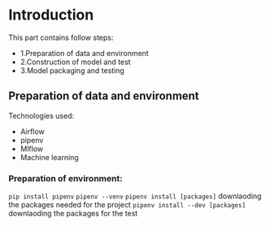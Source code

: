 # Introduction

This part contains follow steps:

- 1.Preparation of data and environment
- 2.Construction of model and test
- 3.Model packaging and testing

## Preparation of data and environment

Technologies used:
- Airflow
- pipenv
- Mlflow
- Machine learning

### Preparation of environment:
`pip install pipenv`
`pipenv --venv`
`pipenv install [packages]` downlaoding the packages needed for the project
`pipenv install --dev [packages]` downlaoding the packages for the test